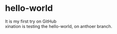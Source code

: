 # hello-world
It is my first try on GitHub <br>
xination is testing the hello-world, on anthoer branch. <br>

